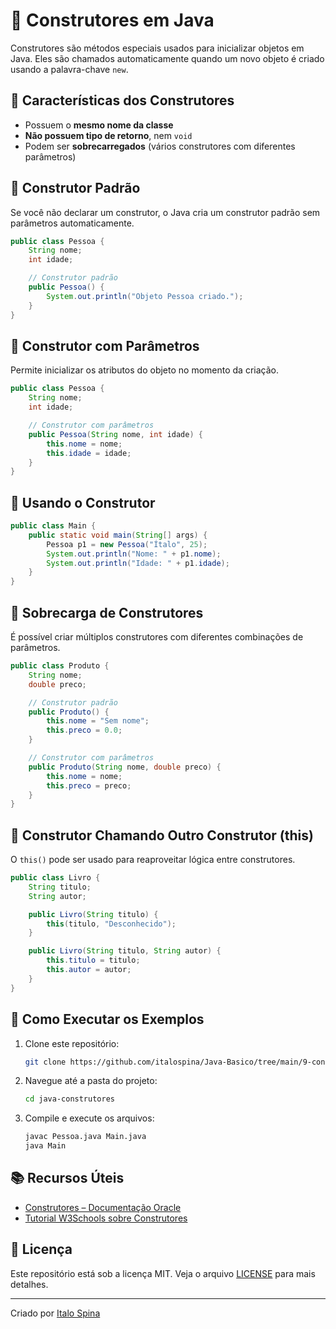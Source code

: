 # 🧱 Construtores em Java

Construtores são métodos especiais usados para inicializar objetos em Java. Eles são chamados automaticamente quando um novo objeto é criado usando a palavra-chave `new`.

## 📌 Características dos Construtores

- Possuem o **mesmo nome da classe**
- **Não possuem tipo de retorno**, nem `void`
- Podem ser **sobrecarregados** (vários construtores com diferentes parâmetros)

## 🔹 Construtor Padrão

Se você não declarar um construtor, o Java cria um construtor padrão sem parâmetros automaticamente.

```java
public class Pessoa {
    String nome;
    int idade;

    // Construtor padrão
    public Pessoa() {
        System.out.println("Objeto Pessoa criado.");
    }
}
```

## 🔹 Construtor com Parâmetros

Permite inicializar os atributos do objeto no momento da criação.

```java
public class Pessoa {
    String nome;
    int idade;

    // Construtor com parâmetros
    public Pessoa(String nome, int idade) {
        this.nome = nome;
        this.idade = idade;
    }
}
```

## 🔹 Usando o Construtor

```java
public class Main {
    public static void main(String[] args) {
        Pessoa p1 = new Pessoa("Ítalo", 25);
        System.out.println("Nome: " + p1.nome);
        System.out.println("Idade: " + p1.idade);
    }
}
```

## 🔹 Sobrecarga de Construtores

É possível criar múltiplos construtores com diferentes combinações de parâmetros.

```java
public class Produto {
    String nome;
    double preco;

    // Construtor padrão
    public Produto() {
        this.nome = "Sem nome";
        this.preco = 0.0;
    }

    // Construtor com parâmetros
    public Produto(String nome, double preco) {
        this.nome = nome;
        this.preco = preco;
    }
}
```

## 🔹 Construtor Chamando Outro Construtor (this)

O `this()` pode ser usado para reaproveitar lógica entre construtores.

```java
public class Livro {
    String titulo;
    String autor;

    public Livro(String titulo) {
        this(titulo, "Desconhecido");
    }

    public Livro(String titulo, String autor) {
        this.titulo = titulo;
        this.autor = autor;
    }
}
```

## 🚀 Como Executar os Exemplos

1. Clone este repositório:
   ```sh
   git clone https://github.com/italospina/Java-Basico/tree/main/9-construtores
   ```

2. Navegue até a pasta do projeto:
   ```sh
   cd java-construtores
   ```

3. Compile e execute os arquivos:
   ```sh
   javac Pessoa.java Main.java
   java Main
   ```

## 📚 Recursos Úteis

- [Construtores – Documentação Oracle](https://docs.oracle.com/javase/tutorial/java/javaOO/constructors.html)  
- [Tutorial W3Schools sobre Construtores](https://www.w3schools.com/java/java_constructors.asp)

## 📜 Licença

Este repositório está sob a licença MIT. Veja o arquivo [LICENSE](LICENSE) para mais detalhes.

---

Criado por [Italo Spina](https://github.com/italospina)
